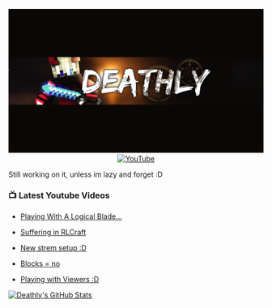 <p align="center">
  <img src="https://github.com/DeathlyBower959/DeathlyBower959/blob/master/images/Youtube%20Banner%20Better.png" alt="ChannelBanner">
  <a href="https://youtube.com/DeathlyBower959"><img src="https://img.shields.io/badge/YouTube-FF0000?style=for-the-badge&logo=youtube&logoColor=white" alt="YouTube"></a>
</p>

Still working on it, unless im lazy and forget :D

### 📺 Latest Youtube Videos
<!-- YOUTUBE:START -->
- [Playing With A Logical Blade...](https://www.youtube.com/watch?v=xKVA5IWONTc) 

- [Suffering in RLCraft](https://www.youtube.com/watch?v=WYhAvxVRc2Q) 

- [New strem setup :D](https://www.youtube.com/watch?v=DmBBShSchrM) 

- [Blocks = no](https://www.youtube.com/watch?v=dAeHuMVOF2o) 

- [Playing with Viewers :D](https://www.youtube.com/watch?v=AamHG6XwNfg) 
<!-- YOUTUBE:END -->



[![Deathly's GitHub Stats](https://github-readme-stats.vercel.app/api?username=DeathlyBower959&show_icons=true&custom_title=Deathly%27s%20Stats&title_color=FFFFFF&icon_color=CC3939&text_color=C0C0C0&bg_color=DEG,000000,280000)](https://github.com/anuraghazra/github-readme-stats) <!--Lol you tried to read this xDDDD-->